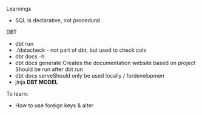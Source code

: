 Learnings
- SQL is declarative, not procedural.

DBT
- dbt run
- ./datacheck - not part of dbt, but used to check cols
- dbt docs -h
- dbt docs generate
    Creates the documentation website based on project
    Should be run after dbt run
- dbt docs serveShould only be used locally / fordevelopmen
- jinja
**DBT MODEL** 

To learn:
- How to use foreign keys & alter